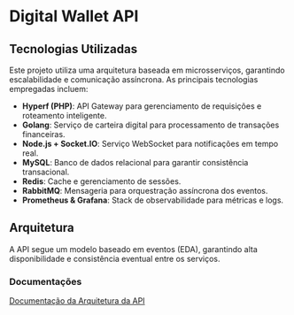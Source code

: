 # Digital Wallet API

## Tecnologias Utilizadas
Este projeto utiliza uma arquitetura baseada em microsserviços, garantindo escalabilidade e comunicação assíncrona. As principais tecnologias empregadas incluem:

- **Hyperf (PHP)**: API Gateway para gerenciamento de requisições e roteamento inteligente.
- **Golang**: Serviço de carteira digital para processamento de transações financeiras.
- **Node.js + Socket.IO**: Serviço WebSocket para notificações em tempo real.
- **MySQL**: Banco de dados relacional para garantir consistência transacional.
- **Redis**: Cache e gerenciamento de sessões.
- **RabbitMQ**: Mensageria para orquestração assíncrona dos eventos.
- **Prometheus & Grafana**: Stack de observabilidade para métricas e logs.

## Arquitetura
A API segue um modelo baseado em eventos (EDA), garantindo alta disponibilidade e consistência eventual entre os serviços.

### Documentações
[Documentação da Arquitetura da API](docs/ARCHITECTURE.md)
